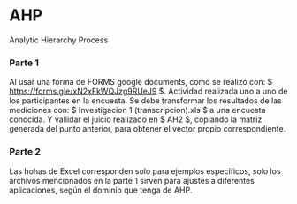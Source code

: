 # AHP
Analytic Hierarchy Process

### Parte 1
Al usar una forma de FORMS google documents, como se realizó con: $ https://forms.gle/xN2xFkWQJzg9RUeJ9 $.
Actividad realizada uno a uno de los participantes en la encuesta.
Se debe transformar los resultados de las mediciones con: $ Investigacion 1 (transcripcion).xls $ a una encuesta conocida.
Y vallidar el juicio realizado en $ AH2  $, copiando la matriz generada del punto anterior, para obtener el vector propio correspondiente.

### Parte 2
Las hohas de Excel corresponden solo para ejemplos específicos, solo los archivos mencionados en la parte 1 sirven para ajustes a 
diferentes aplicaciones, según el dominio que tenga de AHP.

